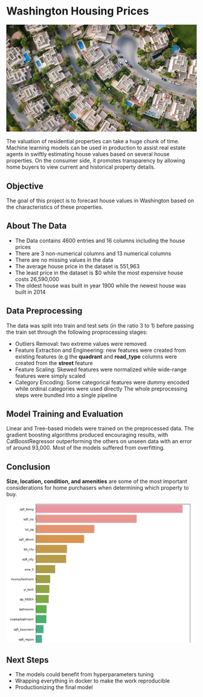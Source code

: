 # Washington Housing Prices

<p align='center'><img src='images/houses.jpg' alt='houses'/></p>
The valuation of residential properties can take a huge chunk of time. Machine learning models can be used in production to assist real estate agents in swiftly estimating house values based on several house properties. On the consumer side, it promotes transparency by allowing home buyers to view current and historical property details.

## Objective
The goal of this project is to forecast house values in Washington based on the characteristics of these properties.

## About The Data
- The Data contains 4600 entries and 16 columns including the house prices
- There are 3 non-numerical columns and 13 numerical columns
- There are no missing values in the data
- The average house price in the dataset is 551,963
- The least price in the dataset is $0 while the most expensive house costs 26,590,000
- The oldest house was built in year 1900 while the newest house was built in 2014

## Data Preprocessing
The data was split into train and test sets (in the ratio 3 to 1) before passing the train set through the following proprocessing stages:
- Outliers Removal: two extreme values were removed
- Feature Extraction and Engineering: new features were created from existing features (e.g the **quadrant** and **road_type** columns were created from the **street** feature
- Feature Scaling: Skewed features were normalized while  wide-range features were simply scaled
- Category Encoding: Some categorical features were dummy encoded while ordinal categories were used directly
The whole preprocessing steps were bundled into a single pipeline

## Model Training and Evaluation
Linear and Tree-based models were trained on the preprocessed data. The gradient boosting algorithms produced encouraging results, with CatBoostRegressor outperforming the others on unseen data with an error of around 93,000. Most of the models suffered from overfitting.

## Conclusion
**Size, location, condition, and amenities** are some of the most important considerations for home purchasers when determining which property to buy.
<p align='center'><img src='images/top_features.png' alt='top_features'/></p>

## Next Steps
- The models could benefit from hyperparameters tuning
- Wrapping everything in docker to make the work reproducible
- Productionizing the final model
